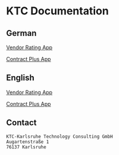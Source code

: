 # KTC Documentation

## German

[Vendor Rating App](./vendor-rating-app/de/vandor-rating-app.md)

[Contract Plus App](./contractplus/de/contractplus.md)

## English

[Vendor Rating App](./vendor-rating-app/en/vandor-rating-app.md)

[Contract Plus App](./contractplus/en/contractplus.md)



## Contact

```
KTC-Karlsruhe Technology Consulting GmbH
Augartenstraße 1
76137 Karlsruhe
```
